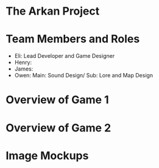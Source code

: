 # The Arkan Project


# Team Members and Roles
* Eli: Lead Developer and Game Designer
* Henry:
* James:
* Owen: Main: Sound Design/ Sub: Lore and Map Design

# Overview of Game 1

# Overview of Game 2

# Image Mockups
